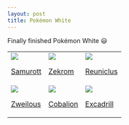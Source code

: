 ```yaml
---
layout: post
title: Pokémon White
---
```


Finally finished Pokémon White 😃

<table width="100%" height="100%">

<tr>
<td>
  <a href="https://bulbapedia.bulbagarden.net/wiki/Samurott_(Pok%C3%A9mon)">
    <img src="https://cdn.bulbagarden.net/upload/5/53/Spr_5b_503.png">
    <p> Samurott </p>
  </a>
</td>

<td>
  <a href="https://bulbapedia.bulbagarden.net/wiki/Zekrom_(Pok%C3%A9mon)">
    <img src="https://cdn.bulbagarden.net/upload/f/f3/Spr_5b_644.png">
    <p> Zekrom </p>
  </a>
</td>

<td>
  <a href="https://bulbapedia.bulbagarden.net/wiki/Reuniclus_(Pok%C3%A9mon)">
    <img src="https://cdn.bulbagarden.net/upload/1/10/Spr_5b_579.png">
    <p> Reuniclus </p>
  </a>
</td>
</tr>

<tr>
<td>
  <a href="https://bulbapedia.bulbagarden.net/wiki/Zweilous_(Pok%C3%A9mon)">
    <img src="https://cdn.bulbagarden.net/upload/6/66/Spr_5b_634.png">
    <p> Zweilous </p>
  </a>
</td>

<td>
  <a href="https://bulbapedia.bulbagarden.net/wiki/Cobalion_(Pok%C3%A9mon)">
    <img src="https://cdn.bulbagarden.net/upload/1/1a/Spr_5b_638.png">
    <p> Cobalion </p>
  </a>
</td>

<td>
  <a href="https://bulbapedia.bulbagarden.net/wiki/Excadrill_(Pok%C3%A9mon)">
    <img src="https://cdn.bulbagarden.net/upload/2/25/Spr_5b_530.png">
    <p> Excadrill </p>
  </a>
</td>
</tr>

</table>

Next up Pokémon Crystal!
